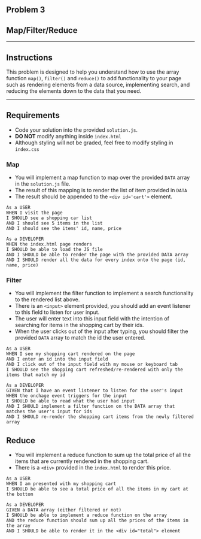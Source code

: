 ## Problem 3
## Map/Filter/Reduce

---

## Instructions

This problem is designed to help you understand how to use the array function `map()`, `filter()` and `reduce()` to add functionality to your page such as rendering elements from a data source, implementing search, and reducing the elements down to the data that you need.

---

## Requirements

- Code your solution into the provided `solution.js`.
- **DO NOT** modify anything inside `index.html`
- Although styling will not be graded, feel free to modify styling in `index.css`

### Map

- You will implement a map function to map over the provided `DATA` array in the `solution.js` file.
- The result of this mapping is to render the list of item provided in `DATA`
- The result should be appended to the `<div id='cart'>` element.

```text
As a USER
WHEN I visit the page
I SHOULD see a shopping car list
AND I should see 5 items in the list
AND I should see the items' id, name, price
```

```text
As a DEVELOPER
WHEN the index.html page renders
I SHOULD be able to load the JS file
AND I SHOULD be able to render the page with the provided DATA array
AND I SHOULD render all the data for every index onto the page (id, name, price)
```

### Filter

- You will implement the filter function to implement a search functionality to the rendered list above.
- There is an `<input>` element provided, you should add an event listener to this field to listen for user input.
- The user will enter text into this input field with the intention of searching for items in the shopping cart by their ids.
- When the user clicks out of the input after typing, you should filter the provided `DATA` array to match the id the user entered.

```text
As a USER
WHEN I see my shopping cart rendered on the page
AND I enter an id into the input field
AND I click out of the input field with my mouse or keyboard tab
I SHOULD see the shopping cart refreshed/re-rendered with only the items that match my id
```

```text
As a DEVELOPER
GIVEN that I have an event listener to listen for the user's input
WHEN the onchage event triggers for the input
I SHOULD be able to read what the user had input
AND I SHOULD implement a filter function on the DATA array that matches the user's input for ids
AND I SHOULD re-render the shopping cart items from the newly filtered array
```

## Reduce

- You will implement a reduce function to sum up the total price of all the items that are currently rendered in the shopping cart.
- There is a `<div>` provided in the `index.html` to render this price.

```text
As a USER
WHEN I am presented with my shopping cart
I SHOULD be able to see a total price of all the items in my cart at the bottom
```

```text
As a DEVELOPER
GIVEN a DATA array (either filtered or not)
I SHOULD be able to implement a reduce function on the array
AND the reduce function should sum up all the prices of the items in the array
AND I SHOULD be able to render it in the <div id="total"> element
```